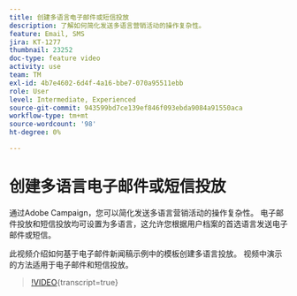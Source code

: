 ```yaml
---
title: 创建多语言电子邮件或短信投放
description: 了解如何简化发送多语言营销活动的操作复杂性。
feature: Email, SMS
jira: KT-1277
thumbnail: 23252
doc-type: feature video
activity: use
team: TM
exl-id: 4b7e4602-6d4f-4a16-bbe7-070a95511ebb
role: User
level: Intermediate, Experienced
source-git-commit: 943599bd7ce139ef846f093ebda9084a91550aca
workflow-type: tm+mt
source-wordcount: '98'
ht-degree: 0%

---
```


# 创建多语言电子邮件或短信投放

通过Adobe Campaign，您可以简化发送多语言营销活动的操作复杂性。 电子邮件投放和短信投放均可设置为多语言，这允许您根据用户档案的首选语言发送电子邮件或短信。

此视频介绍如何基于电子邮件新闻稿示例中的模板创建多语言投放。 视频中演示的方法适用于电子邮件和短信投放。

>[!VIDEO](https://video.tv.adobe.com/v/37479?learn=on&captions=chi_hans){transcript=true}
